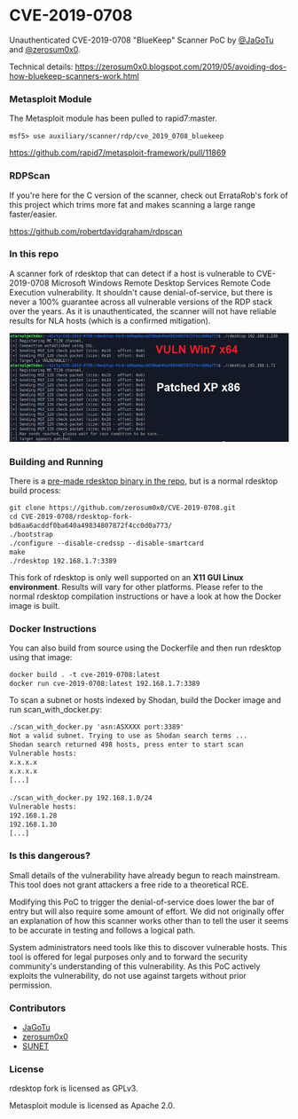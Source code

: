 # CVE-2019-0708
Unauthenticated CVE-2019-0708 "BlueKeep" Scanner PoC by  [@JaGoTu](https://twitter.com/JaGoTu) and [@zerosum0x0](https://twitter.com/zerosum0x0).

Technical details: https://zerosum0x0.blogspot.com/2019/05/avoiding-dos-how-bluekeep-scanners-work.html

### Metasploit Module 

The Metasploit module has been pulled to rapid7:master.

`msf5> use auxiliary/scanner/rdp/cve_2019_0708_bluekeep`

https://github.com/rapid7/metasploit-framework/pull/11869

### RDPScan

If you're here for the C version of the scanner, check out ErrataRob's fork of this project which trims more fat and makes scanning a large range faster/easier.

https://github.com/robertdavidgraham/rdpscan

### In this repo

A scanner fork of rdesktop that can detect if a host is vulnerable to CVE-2019-0708 Microsoft Windows Remote Desktop Services Remote Code Execution vulnerability. It shouldn't cause denial-of-service, but there is never a 100% guarantee across all vulnerable versions of the RDP stack over the years. As it is unauthenticated, the scanner will not have reliable results for NLA hosts (which is a confirmed mitigation).

![CVE-2019-0708 Scanner](screenshot.png)

### Building and Running

There is a [pre-made rdesktop binary in the repo](https://github.com/zerosum0x0/CVE-2019-0708/blob/master/rdesktop-fork-bd6aa6acddf0ba640a49834807872f4cc0d0a773/rdesktop), but is a normal rdesktop build process:

```
git clone https://github.com/zerosum0x0/CVE-2019-0708.git
cd CVE-2019-0708/rdesktop-fork-bd6aa6acddf0ba640a49834807872f4cc0d0a773/
./bootstrap
./configure --disable-credssp --disable-smartcard
make
./rdesktop 192.168.1.7:3389
```

This fork of rdesktop is only well supported on an **X11 GUI Linux environment**. Results will vary for other platforms.
Please refer to the normal rdesktop compilation instructions or have a look at how the Docker image is built.

### Docker Instructions

You can also build from source using the Dockerfile and then run rdesktop using that image:

```
docker build . -t cve-2019-0708:latest
docker run cve-2019-0708:latest 192.168.1.7:3389
```

To scan a subnet or hosts indexed by Shodan, build the Docker image and run scan_with_docker.py:

```
./scan_with_docker.py 'asn:ASXXXX port:3389'
Not a valid subnet. Trying to use as Shodan search terms ...
Shodan search returned 498 hosts, press enter to start scan
Vulnerable hosts:
x.x.x.x
x.x.x.x
[...]

./scan_with_docker.py 192.168.1.0/24
Vulnerable hosts:
192.168.1.28
192.168.1.30
[...]
```

### Is this dangerous?

Small details of the vulnerability have already begun to reach mainstream. This tool does not grant attackers a free ride to a theoretical RCE.

Modifying this PoC to trigger the denial-of-service does lower the bar of entry but will also require some amount of effort. We did not originally offer an explanation of how this scanner works other than to tell the user it seems to be accurate in testing and follows a logical path.

System administrators need tools like this to discover vulnerable hosts. This tool is offered for legal purposes only and to forward the security community's understanding of this vulnerability. As this PoC actively exploits the vulnerability, do not use against targets without prior permission.

### Contributors

- [JaGoTu](https://twitter.com/jagotu)
- [zerosum0x0](https://twitter.com/zerosum0x0)
- [SUNET](https://github.com/SUNET)

### License

rdesktop fork is licensed as GPLv3.

Metasploit module is licensed as Apache 2.0.
